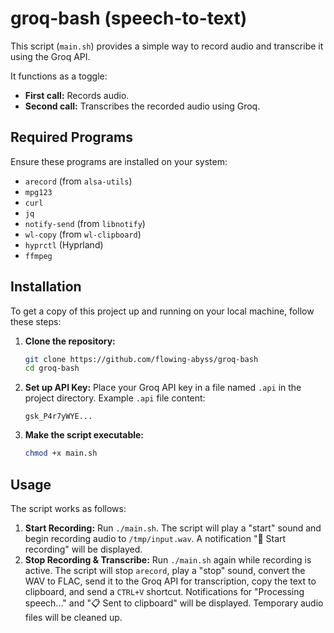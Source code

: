 # groq-bash (speech-to-text)

This script (`main.sh`) provides a simple way to record audio and transcribe it using the Groq API.

It functions as a toggle:
*   **First call:** Records audio.
*   **Second call:** Transcribes the recorded audio using Groq.

## Required Programs

Ensure these programs are installed on your system:
*   `arecord` (from `alsa-utils`)
*   `mpg123`
*   `curl`
*   `jq`
*   `notify-send` (from `libnotify`)
*   `wl-copy` (from `wl-clipboard`)
*   `hyprctl` (Hyprland)
*   `ffmpeg`

## Installation

To get a copy of this project up and running on your local machine, follow these steps:

1.  **Clone the repository:**
    ```bash
    git clone https://github.com/flowing-abyss/groq-bash
    cd groq-bash
    ```
2.  **Set up API Key:** Place your Groq API key in a file named `.api` in the project directory.
    Example `.api` file content:
    ```
    gsk_P4r7yWYE...
    ```
3.  **Make the script executable:**
    ```bash
    chmod +x main.sh
    ```

## Usage

The script works as follows:
1.  **Start Recording:** Run `./main.sh`. The script will play a "start" sound and begin recording audio to `/tmp/input.wav`. A notification "🔴 Start recording" will be displayed.
2.  **Stop Recording & Transcribe:** Run `./main.sh` again while recording is active. The script will stop `arecord`, play a "stop" sound, convert the WAV to FLAC, send it to the Groq API for transcription, copy the text to clipboard, and send a `CTRL+V` shortcut. Notifications for "Processing speech..." and "📋 Sent to clipboard" will be displayed. Temporary audio files will be cleaned up.